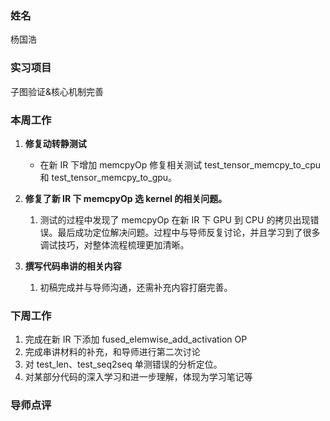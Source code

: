 ### 姓名
杨国浩

### 实习项目
子图验证&核心机制完善

### 本周工作

1. **修复动转静测试**
    * 在新 IR 下增加 memcpyOp 修复相关测试 test_tensor_memcpy_to_cpu 和 test_tensor_memcpy_to_gpu。

2. **修复了新 IR 下 memcpyOp 选 kernel 的相关问题。**
    1. 测试的过程中发现了 memcpyOp 在新 IR 下 GPU 到 CPU 的拷贝出现错误。最后成功定位解决问题。过程中与导师反复讨论，并且学习到了很多调试技巧，对整体流程梳理更加清晰。

3. **撰写代码串讲的相关内容**
    1. 初稿完成并与导师沟通，还需补充内容打磨完善。
### 下周工作

1. 完成在新 IR 下添加 fused_elemwise_add_activation OP
2. 完成串讲材料的补充，和导师进行第二次讨论
3. 对 test_len、test_seq2seq 单测错误的分析定位。
4. 对某部分代码的深入学习和进一步理解，体现为学习笔记等

### 导师点评

